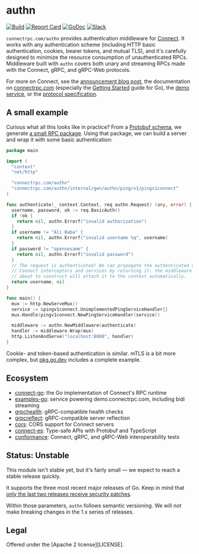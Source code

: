 authn
=====
[![Build](https://github.com/connectrpc/authn-go/actions/workflows/ci.yaml/badge.svg?branch=main)](https://github.com/connectrpc/authn-go/actions/workflows/ci.yaml)
[![Report Card](https://goreportcard.com/badge/connectrpc.com/authn)](https://goreportcard.com/report/connectrpc.com/authn)
[![GoDoc](https://pkg.go.dev/badge/connectrpc.com/authn.svg)](https://pkg.go.dev/connectrpc.com/authn)
[![Slack](https://img.shields.io/badge/slack-buf-%23e01563)][slack]

`connectrpc.com/authn` provides authentication middleware for
[Connect](https://connectrpc.com/). It works with any authentication scheme
(including HTTP basic authentication, cookies, bearer tokens, and mutual TLS),
and it's carefully designed to minimize the resource consumption of
unauthenticated RPCs. Middleware built with `authn` covers both unary and
streaming RPCs made with the Connect, gRPC, and gRPC-Web protocols.

For more on Connect, see the [announcement blog post][blog], the documentation
on [connectrpc.com][docs] (especially the [Getting Started] guide for Go), the
[demo service][examples-go], or the [protocol specification][protocol].

## A small example

Curious what all this looks like in practice? From a [Protobuf
schema](internal/proto/authn/ping/v1/ping.proto), we generate [a small RPC
package](internal/gen/authn/ping/v1/pingv1connect/ping.connect.go). Using that
package, we can build a server and wrap it with some basic authentication:

```go
package main

import (
  "context"
  "net/http"

  "connectrpc.com/authn"
  "connectrpc.com/authn/internal/gen/authn/ping/v1/pingv1connect"
)

func authenticate(_ context.Context, req authn.Request) (any, error) {
  username, password, ok := req.BasicAuth()
  if !ok {
    return nil, authn.Errorf("invalid authorization")
  }
  if username != "Ali Baba" {
    return nil, authn.Errorf("invalid username %q", username)
  }
  if password != "opensesame" {
    return nil, authn.Errorf("invalid password")
  }
  // The request is authenticated! We can propagate the authenticated user to
  // Connect interceptors and services by returning it: the middleware we're
  // about to construct will attach it to the context automatically.
  return username, nil
}

func main() {
  mux := http.NewServeMux()
  service := &pingv1connect.UnimplementedPingServiceHandler{}
  mux.Handle(pingv1connect.NewPingServiceHandler(service))

  middleware := authn.NewMiddleware(authenticate)
  handler := middleware.Wrap(mux)
  http.ListenAndServe("localhost:8080", handler)
}
```

Cookie- and token-based authentication is similar. mTLS is a bit more complex,
but [pkg.go.dev][godoc] includes a complete example.

## Ecosystem

* [connect-go]: the Go implementation of Connect's RPC runtime
* [examples-go]: service powering demo.connectrpc.com, including bidi streaming
* [grpchealth]: gRPC-compatible health checks
* [grpcreflect]: gRPC-compatible server reflection
* [cors]: CORS support for Connect servers
* [connect-es]: Type-safe APIs with Protobuf and TypeScript
* [conformance]: Connect, gRPC, and gRPC-Web interoperability tests

## Status: Unstable

This module isn't stable yet, but it's fairly small &mdash; we expect to reach
a stable release quickly.

It supports the three most recent major releases of Go. Keep in mind that [only
the last two releases receive security patches][go-support-policy].

Within those parameters, `authn` follows semantic versioning. We will _not_
make breaking changes in the 1.x series of releases.

## Legal

Offered under the [Apache 2 license][LICENSE].

[Getting Started]: https://connectrpc.com/docs/go/getting-started
[blog]: https://buf.build/blog/connect-a-better-grpc
[conformance]: https://github.com/connectrpc/conformance
[connect-es]: https://github.com/connectrpc/connect-es
[connect-go]: https://github.com/connectrpc/connect-go
[cors]: https://github.com/connectrpc/cors-go
[docs]: https://connectrpc.com
[examples-go]: https://github.com/connectrpc/examples-go
[go-support-policy]: https://golang.org/doc/devel/release#policy
[godoc]: https://pkg.go.dev/connectrpc.com/authn
[grpchealth]: https://github.com/connectrpc/grpchealth-go
[grpcreflect]: https://github.com/connectrpc/grpcreflect-go
[protocol]: https://connectrpc.com/docs/protocol
[slack]: https://buf.build/links/slack
